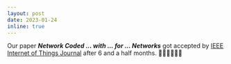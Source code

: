 ```yaml
---
layout: post
date: 2023-01-24
inline: true
---
```


Our paper ***Network Coded ... with ... for ... Networks*** got accepted by [IEEE Internet of Things Journal](https://ieee-iotj.org/) after 6 and a half months. 🎉🎉🥹🥹✅✅